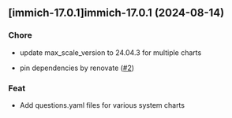 

## [immich-17.0.1]immich-17.0.1 (2024-08-14)

### Chore



- update max_scale_version to 24.04.3 for multiple charts

- pin dependencies by renovate ([#2](https://github.com/truecharts/charts/issues/2))

### Feat



- Add questions.yaml files for various system charts
